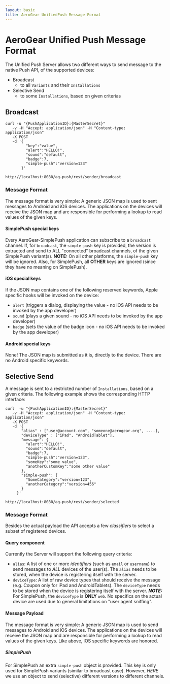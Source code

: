 ```yaml
--- 
layout: basic 
title: AeroGear UnifiedPush Message Format 
---
```


# AeroGear Unified Push Message Format

The Unified Push Server allows two different ways to send message to the native Push API, of the supported devices:

* Broadcast
  * to all ```Variants``` and their ```Installations```
* Selective Send
  * to some ```Installations```, based on given criterias

## Broadcast

    curl -u "{PushApplicationID}:{MasterSecret}"
       -v -H "Accept: application/json" -H "Content-type: application/json" 
       -X POST
       -d '{
             "key":"value",
             "alert":"HELLO!",
             "sound":"default",
             "badge":7,
             "simple-push":"version=123"
           }'

    http://localhost:8080/ag-push/rest/sender/broadcast 


### Message Format

The message format is very simple: A generic JSON map is used to sent messages to Android and iOS devices. The applications on the devices will receive the JSON map and are responsible for performing a lookup to read values of the given keys.

#### SimplePush special keys

Every AeroGear-SimplePush application can subscribe to a ```broadcast``` channel. If, for ```broadcast```, the ```simple-push``` key is provided, the version is extracted and send to ALL "connected" broadcast channels, of the given SimplePush variant(s). **NOTE:** On all other platforms, the ```simple-push``` key will be ignored. Also, for SimplePush, all **OTHER** keys are ignored (since they have no meaning on SimplePush).

#### iOS special keys

If the JSON map contains one of the following reserved keywords, Apple specific hooks will be invoked on the device:
* ```alert``` (triggers a dialog, displaying the value - no iOS API needs to be invoked by the app developer)
* ```sound``` (plays a given sound  - no iOS API needs to be invoked by the app developer)
* ```badge``` (sets the value of the badge icon - no iOS API needs to be invoked by the app developer)

#### Android special keys

None! The JSON map is submitted as it is, directly to the device. There are no Android specific keywords.

## Selective Send

A message is sent to a restricted number of ```Installations```, based on a given criteria. The following example shows the corresponding HTTP interface:

    curl  -u "{PushApplicationID}:{MasterSecret}"
       -v -H "Accept: application/json" -H "Content-type: application/json" 
       -X POST
       -d '{
           "alias" : ["user@account.com", "someone@aerogear.org", ....],
           "deviceType" : ["iPad", "AndroidTablet"],
           "message": {
             "alert":"HELLO!",
             "sound":"default",
             "badge":7,
             "simple-push":"version=123",
             "someKey":"some value",
             "anotherCustomKey":"some other value"
           },
           "simple-push": {
             "SomeCategory":"version=123",
             "anotherCategory":"version=456"
           }
         }'

    http://localhost:8080/ag-push/rest/sender/selected

### Message Format

Besides the actual payload the API accepts a few _classifiers_ to select a subset of registered devices.

#### Query component

Currently the Server will support the following query criteria:

* ```alias```: A list of one or more _identifiers_ (such as ```email``` or ```username```) to send messages to *ALL* devices of the user(s). The ```alias``` needs to be stored, when the device is registering itself with the server.
* ```deviceType```: A list of raw device types that should receive the message (e.g. Coupon only for iPad and AndroidTablets). The ```deviceType``` needs to be stored when the device is registering itself with the server. _**NOTE:**_ For SimplePush, the ```deviceType``` is **ONLY** ```web```. No specifics on the actual device are used due to general limitations on "user agent sniffing".

#### Message Payload

The message format is very simple: A generic JSON map is used to send messages to Android and iOS devices. The applications on the devices will receive the JSON map and are responsible for performing a lookup to read values of the given keys. Like above, iOS specific keywords are honored.


##### SimplePush

For SimplePush an extra ```simple-push``` object is provided. This key is only used for SimplePush variants (similar to broadcast case). However, _HERE_ we use an object to send (selective) different versions to different channels.
